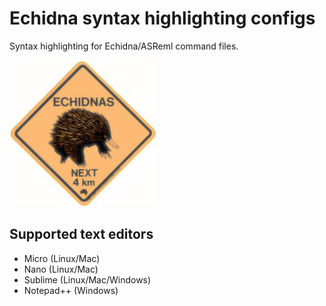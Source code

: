   
# Echidna syntax highlighting configs
Syntax highlighting for Echidna/ASReml command files.

![](https://github.com/ch728/echidna-highlight/raw/master/echidna.jpeg)

 ## Supported text editors 

* Micro (Linux/Mac)
* Nano  (Linux/Mac)
* Sublime (Linux/Mac/Windows)
* Notepad++ (Windows)

